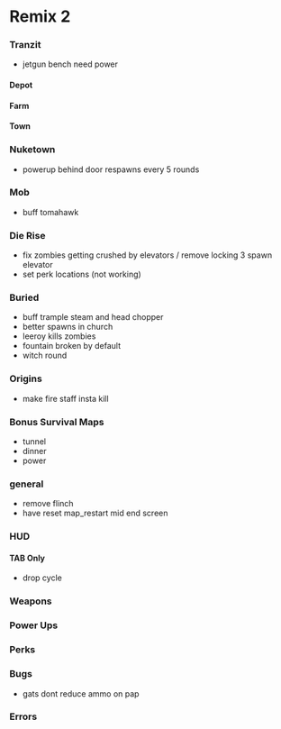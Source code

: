 # Remix 2

### Tranzit

- jetgun bench need power

#### Depot

#### Farm

#### Town

### Nuketown

- powerup behind door respawns every 5 rounds

### Mob

- buff tomahawk

### Die Rise

- fix zombies getting crushed by elevators / remove locking 3 spawn elevator
- set perk locations (not working)

### Buried

- buff trample steam and head chopper
- better spawns in church
- leeroy kills zombies
- fountain broken by default
- witch round

### Origins

- make fire staff insta kill

### Bonus Survival Maps

- tunnel
- dinner
- power

### general

- remove flinch
- have reset map_restart mid end screen

### HUD

#### TAB Only

- drop cycle

### Weapons

### Power Ups

### Perks

### Bugs

- gats dont reduce ammo on pap

### Errors
